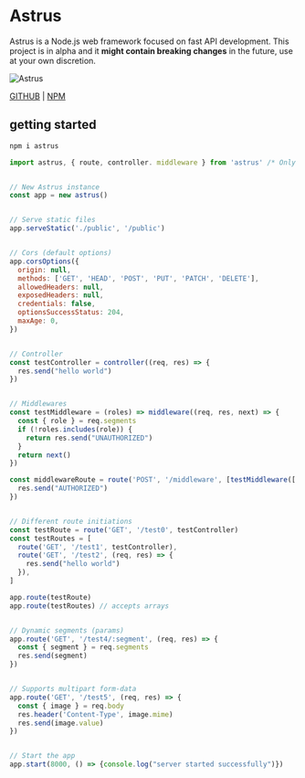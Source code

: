 # Astrus
Astrus is a Node.js web framework focused on fast API development. This project is in alpha and it **might contain breaking changes** in the future, use at your own discretion.

![Astrus](https://imgur.com/qfOjy3v.png)

[GITHUB](https://github.com/nore777/astrus) | [NPM](https://www.npmjs.com/package/astrus)

## getting started

```bash
npm i astrus
```

```javascript
import astrus, { route, controller. middleware } from 'astrus' /* Only supports ESM */


// New Astrus instance
const app = new astrus()


// Serve static files
app.serveStatic('./public', '/public')


// Cors (default options)
app.corsOptions({
  origin: null,
  methods: ['GET', 'HEAD', 'POST', 'PUT', 'PATCH', 'DELETE'],
  allowedHeaders: null,
  exposedHeaders: null,
  credentials: false,
  optionsSuccessStatus: 204,
  maxAge: 0,
})


// Controller
const testController = controller((req, res) => {
  res.send("hello world")
})


// Middlewares
const testMiddleware = (roles) => middleware((req, res, next) => {
  const { role } = req.segments
  if (!roles.includes(role)) {
    return res.send("UNAUTHORIZED")
  }
  return next()
})

const middlewareRoute = route('POST', '/middleware', [testMiddleware(['admin', 'mod'])], (req, res) => {
  res.send("AUTHORIZED")
})


// Different route initiations
const testRoute = route('GET', '/test0', testController)
const testRoutes = [
  route('GET', '/test1', testController),
  route('GET', '/test2', (req, res) => {
    res.send("hello world")
  }),
]

app.route(testRoute)
app.route(testRoutes) // accepts arrays


// Dynamic segments (params)
app.route('GET', '/test4/:segment', (req, res) => {
  const { segment } = req.segments
  res.send(segment)
})


// Supports multipart form-data
app.route('GET', '/test5', (req, res) => {
  const { image } = req.body
  res.header('Content-Type', image.mime)
  res.send(image.value)
})


// Start the app
app.start(8000, () => {console.log("server started successfully")})
```

